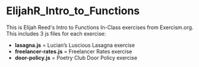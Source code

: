 # ElijahR_Intro_to_Functions

This is Elijah Reed's Intro to Functions In-Class exercises from Exercism.org. This includes 3 js files for each exercise:
- **lasagna.js** = Lucian’s Luscious Lasagna exercise
- **freelancer-rates.js** = Freelancer Rates exercise
- **door-policy.js** = Poetry Club Door Policy exercise
